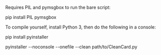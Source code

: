 Requires PIL and pymsgbox to run the bare script:

pip install PIL pymsgbox

To compile yourself, install Python 3, then do the following in a console:

pip install pyinstaller

pyinstaller --noconsole --onefile --clean  path/to/CleanCard.py